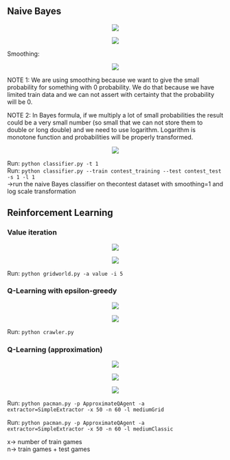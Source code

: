 ## Naive Bayes

<p align="center">
<img src="http://latex.codecogs.com/gif.latex?%5Cdpi%7B120%7D%20h_%7BM%20A%20P%7D%3D%5Carg%20%5Cmax%20_%7Bh_%7Bi%7D%20%5Cin%20H%7D%20P%5Cleft%28h_%7Bi%7D%20%7C%20f%5Cright%29%3D%5Carg%20%5Cmax%20_%7Bh_%7Bi%7D%20%5Cin%20H%7D%20%5Cfrac%7BP%5Cleft%28f%20%7C%20h_%7Bi%7D%5Cright%29%20P%5Cleft%28h_%7Bi%7D%5Cright%29%7D%7BP%28f%29%7D%3D%5Carg%20%5Cmax%20_%7Bh_%7Bi%7D%20%5Cin%20H%7D%20P%5Cleft%28f%20%7C%20h_%7Bi%7D%5Cright%29%20P%5Cleft%28h_%7Bi%7D%5Cright%29">
</p>

<p align="center">
<img src="http://latex.codecogs.com/gif.latex?%5Cdpi%7B120%7D%20h_%7BM%20A%20P%7D%3D%5Carg%20%5Cmax%20_%7Bh_%7Bi%7D%20%5Cin%20H%7D%20P%5Cleft%28h_%7Bi%7D%5Cright%29%20%5Cprod_%7Bj%7D%20P%5Cleft%28f_%7Bj%7D%20%7C%20h_%7Bi%7D%5Cright%29">
</p>

Smoothing:
<p align="center">
<img src="http://latex.codecogs.com/gif.latex?%5Cdpi%7B120%7D%20%5Chat%7B%5Ctheta%7D_%7Bi%7D%3D%5Cfrac%7Bx_%7Bi%7D&plus;%5Calpha%7D%7BN&plus;%5Calpha%20d%7D">
</p>

NOTE 1:
We are using smoothing because we want to give the small probability for something with 0 probability.
We do that because we have limited train data and we can not assert with certainty that the probability will be 0.

NOTE 2:
In Bayes formula, if we multiply a lot of small probabilities the result could be a very small number 
(so small that we can not store them to double or long double) and we need to use logarithm.
Logarithm is monotone function and probabilities will be properly transformed.

<p align="center">
<img src="http://latex.codecogs.com/gif.latex?%5Cdpi%7B120%7D%20%5Cbegin%7Balign*%7D%20P%28Hi%7CFj...Fk%29%20%26%3D%20P%28Hi%29*P%28Fj*...*Fk%20%7C%20Hi%29%5C%5C%20%26%3D%20P%28Hi%29*P%28Fj%29*...*P%28Fk%29%5C%5C%20%5C%5C%20log%28P%28Hi%7CFj...Fk%29%29%20%26%3D%20log%28P%28Hi%29*P%28Fj*...*Fk%20%7C%20Hi%29%29%20%5C%5C%20%26%3D%20log%28P%28Hi%29%29%20&plus;%20log%28P%28Fj%7CHi%29%29&plus;...&plus;log%28P%28Fk%7CHi%29%29%20%5Cend%7Balign*%7D">
</p>


Run: `python classifier.py -t 1`  
Run: `python classifier.py --train contest_training --test contest_test -s 1 -l 1`  
->run the naive Bayes classifier on thecontest dataset with smoothing=1 and log scale transformation
## Reinforcement Learning
### Value iteration
<p align="center">
<img src="http://latex.codecogs.com/gif.latex?%5Cdpi%7B120%7D%20V_%7B0%7D%28s%29%3D0">
</p>

<p align="center">
<img src="http://latex.codecogs.com/gif.latex?%5Cdpi%7B120%7D%20V_%7Bk&plus;1%7D%28s%29%20%5Cleftarrow%20%5Cmax%20_%7Ba%7D%20%5Csum_%7Bs%5E%7B%5Cprime%7D%7D%20T%5Cleft%28s%2C%20a%2C%20s%5E%7B%5Cprime%7D%5Cright%29%5Cleft%5BR%5Cleft%28s%2C%20a%2C%20s%5E%7B%5Cprime%7D%5Cright%29&plus;%5Cgamma%20V_%7Bk%7D%5Cleft%28s%5E%7B%5Cprime%7D%5Cright%29%5Cright%5D">
</p>


Run: `python gridworld.py -a value -i 5`

### Q-Learning with epsilon-greedy

<p align="center">
<img src="http://latex.codecogs.com/png.latex?%5Cdpi%7B120%7D%20%24Q_%7B0%7D%28s%2C%20a%29%3D0%24">
</p>

<p align="center">
<img src="http://latex.codecogs.com/png.latex?%5Cdpi%7B120%7D%20%24Q_%7Bk&plus;1%7D%28s%2C%20a%29%20%5Cleftarrow%20Q_%7Bk%7D%28s%2C%20a%29&plus;%28%5Calpha%29%5Cleft%5BR%5Cleft%28s%2C%20a%2C%20s%5E%7B%5Cprime%7D%5Cright%29&plus;%5Cgamma%20%5Cmax%20_%7Ba%5E%7B%5Cprime%7D%7D%20Q_%7Bk%7D%5Cleft%28s%5E%7B%5Cprime%7D%2C%20a%5E%7B%5Cprime%7D%5Cright%29-Q_%7Bk%7D%28s%2C%20a%29%5Cright%5D%24">
</p>


Run: `python crawler.py`

### Q-Learning (approximation)

<p align="center">
<img src="http://latex.codecogs.com/png.latex?%5Cdpi%7B150%7D%20%24Q%28s%2C%20a%29%3D%5Csum_%7Bi%3D1%7D%5E%7Bn%7D%20f_%7Bi%7D%28s%2C%20a%29%20w_%7Bi%7D%24">
</p>

<p align="center">
<img src="http://latex.codecogs.com/png.latex?%5Cdpi%7B150%7D%20difference%24%3D%5Cleft%28r&plus;%5Cgamma%20%5Cmax%20_%7Ba%5E%7B%5Cprime%7D%7D%20Q%5Cleft%28s%5E%7B%5Cprime%7D%2C%20a%5E%7B%5Cprime%7D%5Cright%29%5Cright%29-Q%28s%2C%20a%29%24">
</p>

<p align="center">
<img src="http://latex.codecogs.com/png.latex?%5Cdpi%7B150%7D%20%24w_%7Bi%7D%20%5Cleftarrow%20w_%7Bi%7D&plus;%5Calpha%20%5Ccdot%24difference%24%5Ccdot%20f_%7Bi%7D%28s%2C%20a%29%24">
</p>



Run: `python pacman.py -p ApproximateQAgent -a extractor=SimpleExtractor -x 50 -n 60 -l mediumGrid`

Run: `python pacman.py -p ApproximateQAgent -a extractor=SimpleExtractor -x 50 -n 60 -l mediumClassic`

x-> number of train games   
n-> train games + test games